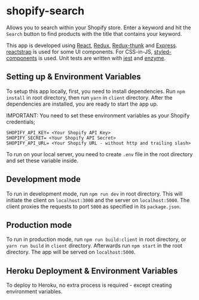 # shopify-search

Allows you to search within your Shopify store. Enter a keyword and hit the `Search` button to find products with the title that contains your keyword.

This app is developed using [React](https://reactjs.org/), [Redux](https://redux.js.org/), [Redux-thunk](https://github.com/reduxjs/redux-thunk) and [Express](https://expressjs.com/). [reactstrap](https://reactstrap.github.io/) is used for some UI components. For CSS-in-JS, [styled-components](https://styled-components.com/) is used. Unit tests are written with [jest](https://jestjs.io/) and [enzyme](https://enzymejs.github.io/enzyme/).

## Setting up & Environment Variables

To setup this app locally, first, you need to install dependencies. Run `npm install` in root directory, then run `yarn` in `client` directory. After the dependencies are installed, you are ready to start the app up.

IMPORTANT: You need to set these environment variables as your Shopify credentials;

```
SHOPIFY_API_KEY= <Your Shopify API Key>
SHOPIFY_SECRET= <Your Shopify API Secret>
SHOPIFY_API_URL= <Your Shopify URL - without http and trailing slash>
```

To run on your local server, you need to create `.env` file in the root directory and set these variable inside.

## Development mode

To run in development mode, run `npm run dev` in root directory. This will initiate the client on `localhost:3000` and the server on `localhost:5000`. The client proxies the requests to port `5000` as specified in its `package.json`.

## Production mode

To run in production mode, run `npm run build:client` in root directory, or `yarn run build` in `client` directory. Afterwards run `npm start` in the root directory. The app will be served on `localhost:5000`.

## Heroku Deployment & Environment Variables

To deploy to Heroku, no extra process is required - except creating environment variables.
